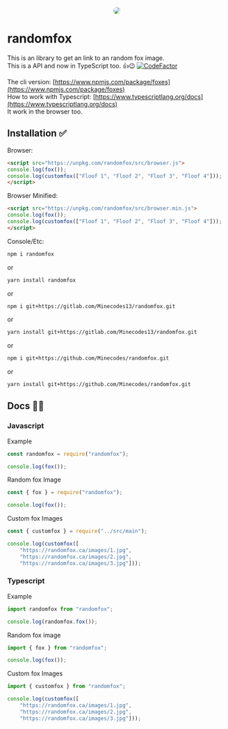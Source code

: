 <center>
<img src="https://web-static.vercel.app/randomfox.png" style="border-radius: 100%;" />
</center>

# randomfox

This is an library to get an link to an random fox image.</br>
This is a API and now in TypeScript too. 👍😉 [![CodeFactor](https://www.codefactor.io/repository/github/minecodes/randomfox/badge)](https://www.codefactor.io/repository/github/minecodes/randomfox)

The cli version: [https://www.npmjs.com/package/foxes](https://www.npmjs.com/package/foxes)</br>
How to work with Typescript: [https://www.typescriptlang.org/docs](https://www.typescriptlang.org/docs)</br>
It work in the browser too.

## Installation ✅

Browser:
```html
<script src="https://unpkg.com/randomfox/src/browser.js">
console.log(fox());
console.log(customfox(["Floof 1", "Floof 2", "Floof 3", "Floof 4"]));
</script>
```

Browser Minified:
```html
<script src="https://unpkg.com/randomfox/src/browser.min.js">
console.log(fox());
console.log(customfox(["Floof 1", "Floof 2", "Floof 3", "Floof 4"]));
</script>
```

Console/Etc:

```bash
npm i randomfox
```

or

```bash
yarn install randomfox
```

or

```bash
npm i git+https://gitlab.com/Minecodes13/randomfox.git
```

or

```bash
yarn install git+https://gitlab.com/Minecodes13/randomfox.git
```

or

```bash
npm i git+https://github.com/Minecodes/randomfox.git
```

or

```bash
yarn install git+https://github.com/Minecodes/randomfox.git
```

## Docs 🧐🤓
### Javascript
Example

```javascript
const randomfox = require("randomfox");

console.log(fox());
```

Random fox Image

```javascript
const { fox } = require("randomfox");

console.log(fox());
```

Custom fox Images

```javascript
const { customfox } = require("../src/main");

console.log(customfox([
	"https://randomfox.ca/images/1.jpg",
	"https://randomfox.ca/images/2.jpg",
	"https://randomfox.ca/images/3.jpg"]));
```

### Typescript

Example

```typescript
import randomfox from "randomfox";

console.log(randomfox.fox());
```

Random fox image

```typescript
import { fox } from "randomfox";

console.log(fox());
```

Custom fox Images

```typescript
import { customfox } from "randomfox";

console.log(customfox([
	"https://randomfox.ca/images/1.jpg",
	"https://randomfox.ca/images/2.jpg",
	"https://randomfox.ca/images/3.jpg"]));
```
